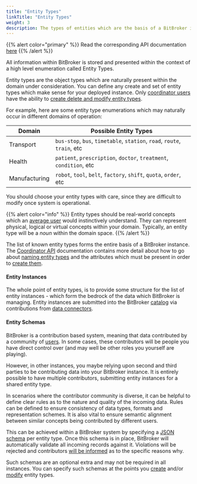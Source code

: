 ```yaml
---
title: "Entity Types"
linkTitle: "Entity Types"
weight: 3
description: The types of entities which are the basis of a BitBroker instance
---
```


{{% alert color="primary" %}}
Read the corresponding API documentation [here](/docs/coordinator/entity-types/)
{{% /alert %}}

All information within BitBroker is stored and presented within the context of a high level enumeration called Entity Types.

Entity types are the object types which are naturally present within the domain under consideration. You can define any create and set of entity types which make sense for your deployed instance. Only [coordinator users](/docs/concepts/users/#coordinators) have the ability to [create delete and modify entity types](/docs/coordinator/entity-types/).

For example, here are some entity type enumerations which may naturally occur in different domains of operation:

Domain | Possible Entity Types
--- | ---
Transport | `bus-stop`, `bus`, `timetable`, `station`, `road`, `route`, `train`, etc
Health | `patient`, `prescription`, `doctor`, `treatment`, `condition`, etc
Manufacturing | `robot`, `tool`, `belt`, `factory`, `shift`, `quota`, `order`, etc

You should choose your entity types with care, since they are difficult to modify once system is operational.

{{% alert color="info" %}}
Entity types should be real-world concepts which an [average user](/docs/concepts/users/#consumers) would instinctively understand. They can represent physical, logical or virtual concepts within your domain. Typically, an entity type will be a _noun_ within the domain space.
{{% /alert %}}

The list of known entity types forms the entire basis of a BitBroker instance. The [Coordinator API](/docs/coordinator/) documentation contains more detail about how to go about [naming entity types](/docs/coordinator/entity-types/) and the attributes which must be present in order to [create them](/docs/coordinator/entity-types/#creating-a-new-entity-type).

#### Entity Instances

The whole point of entity types, is to provide some structure for the list of entity instances - which form the bedrock of the data which BitBroker is managing. Entity instances are submitted into the BitBroker [catalog](/docs/concepts/catalog/) via contributions from [data connectors](/docs/concepts/connectors/).

#### Entity Schemas

BitBroker is a contribution based system, meaning that data contributed by a community of [users](/concepts/users/#contributors). In some cases, these contributors will be people you have direct control over (and may well be other roles you yourself are playing).

However, in other instances, you maybe relying upon second and third parties to be contributing data into your BitBroker instance. It is entirely possible to have multiple contributors, submitting entity instances for a shared entity type.

In scenarios where the contributor community is diverse, it can be helpful to define clear rules as to the nature and quality of the incoming data. Rules can be defined to ensure consistency of data types, formats and representation schemes. It is also vital to ensure semantic alignment between similar concepts being contributed by different users.

This can be achieved within a BitBroker system by specifying a [JSON schema](https://json-schema.org/) per entity type. Once this schema is in place, BitBroker will automatically validate all incoming records against it. Violations will be rejected and contributors [will be informed](/docs/api-conventions/errors/#validation-error-format) as to the specific reasons why.

Such schemas are an optional extra and may not be required in all instances. You can specify such schemas at the points you [create](/docs/coordinator/entity-types/#creating-a-new-entity-type) and/or [modify](/docs/coordinator/entity-types/#updating-an-entity-type) entity types.
